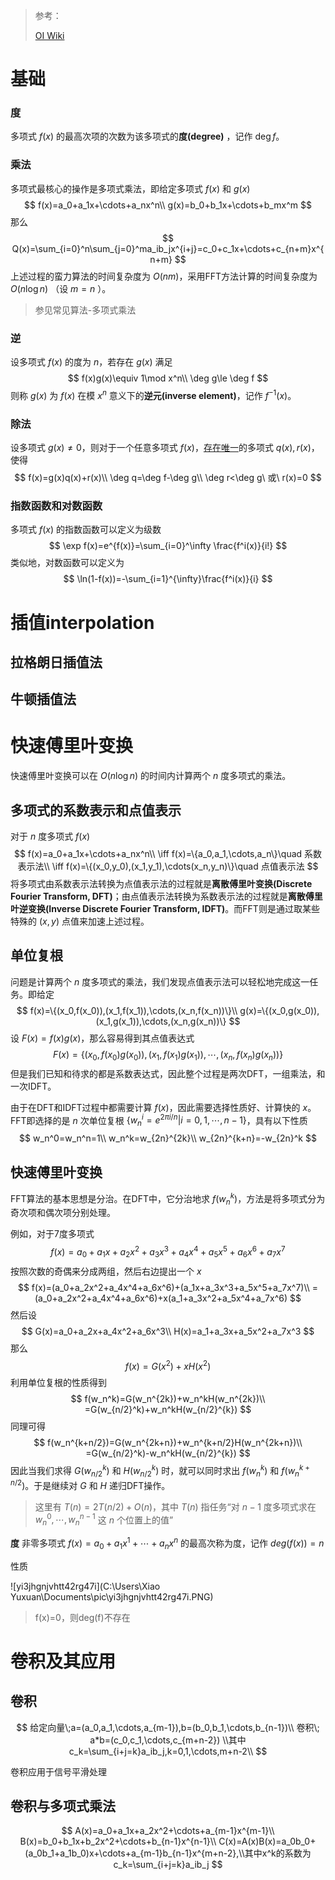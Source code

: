 > 参考：
>
> [OI Wiki](https://oi-wiki.org/math/)

# 基础

### 度

多项式 $f(x)$ 的最高次项的次数为该多项式的**度(degree)** ，记作 $\deg f$。

### 乘法

多项式最核心的操作是多项式乘法，即给定多项式 $f(x)$ 和 $g(x)$ 
$$
f(x)=a_0+a_1x+\cdots+a_nx^n\\
g(x)=b_0+b_1x+\cdots+b_mx^m
$$
那么
$$
Q(x)=\sum_{i=0}^n\sum_{j=0}^ma_ib_jx^{i+j}=c_0+c_1x+\cdots+c_{n+m}x^{n+m}
$$
上述过程的蛮力算法的时间复杂度为 $O(nm)$，采用FFT方法计算的时间复杂度为 $O(n\log n)$ （设 $m=n$ ）。

> 参见常见算法-多项式乘法

### 逆

设多项式 $f(x)$ 的度为 $n$，若存在 $g(x)$ 满足
$$
f(x)g(x)\equiv 1\mod x^n\\
\deg g\le \deg f
$$
则称 $g(x)$ 为 $f(x)$ 在模 $x^n$ 意义下的**逆元(inverse element)**，记作 $f^{-1}(x)$。

### 除法

设多项式 $g(x)\neq0$，则对于一个任意多项式 $f(x)$，<u>存在唯一</u>的多项式 $q(x),r(x)$，使得
$$
f(x)=g(x)q(x)+r(x)\\
\deg q=\deg f-\deg g\\
\deg r<\deg g\ 或\ r(x)=0
$$

### 指数函数和对数函数

多项式 $f(x)$ 的指数函数可以定义为级数
$$
\exp f(x)=e^{f(x)}=\sum_{i=0}^\infty \frac{f^i(x)}{i!}
$$
类似地，对数函数可以定义为
$$
\ln(1-f(x))=-\sum_{i=1}^{\infty}\frac{f^i(x)}{i}
$$

# 插值interpolation

## 拉格朗日插值法

## 牛顿插值法

# 快速傅里叶变换

快速傅里叶变换可以在 $O(n\log n)$ 的时间内计算两个 $n$ 度多项式的乘法。

## 多项式的系数表示和点值表示

对于 $n$ 度多项式 $f(x)$ 
$$
f(x)=a_0+a_1x+\cdots+a_nx^n\\
\iff f(x)=\{a_0,a_1,\cdots,a_n\}\quad 系数表示法\\
\iff f(x)=\{(x_0,y_0),(x_1,y_1),\cdots(x_n,y_n)\}\quad 点值表示法
$$
将多项式由系数表示法转换为点值表示法的过程就是**离散傅里叶变换(Discrete Fourier Transform, DFT)**；由点值表示法转换为系数表示法的过程就是**离散傅里叶逆变换(Inverse Discrete Fourier Transform, IDFT)**。而FFT则是通过取某些特殊的 $(x,y)$ 点值来加速上述过程。

## 单位复根

问题是计算两个 $n$ 度多项式的乘法，我们发现点值表示法可以轻松地完成这一任务。即给定
$$
f(x)=\{(x_0,f(x_0)),(x_1,f(x_1)),\cdots,(x_n,f(x_n))\}\\
g(x)=\{(x_0,g(x_0)),(x_1,g(x_1)),\cdots,(x_n,g(x_n))\}
$$
设 $F(x)=f(x)g(x)$，那么容易得到其点值表达式
$$
F(x)=\{(x_0,f(x_0)g(x_0)),(x_1,f(x_1)g(x_1)),\cdots,(x_n,f(x_n)g(x_n))\}
$$
但是我们已知和待求的都是系数表达式，因此整个过程是两次DFT，一组乘法，和一次IDFT。

由于在DFT和IDFT过程中都需要计算 $f(x)$，因此需要选择性质好、计算快的 $x$。FFT即选择的是 $n$ 次单位复根 $\{w_n^i=e^{2\pi i/n}|i=0,1,\cdots,n-1\}$，具有以下性质
$$
w_n^0=w_n^n=1\\
w_n^k=w_{2n}^{2k}\\
w_{2n}^{k+n}=-w_{2n}^k
$$

## 快速傅里叶变换

FFT算法的基本思想是分治。在DFT中，它分治地求 $f(w_n^k)$，方法是将多项式分为奇次项和偶次项分别处理。

例如，对于7度多项式
$$
f(x)=a_0+a_1x+a_2x^2+a_3x^3+a_4x^4+a_5x^5+a_6x^6+a_7x^7
$$
按照次数的奇偶来分成两组，然后右边提出一个 $x$ 
$$
f(x)=(a_0+a_2x^2+a_4x^4+a_6x^6)+(a_1x+a_3x^3+a_5x^5+a_7x^7)\\
=(a_0+a_2x^2+a_4x^4+a_6x^6)+x(a_1+a_3x^2+a_5x^4+a_7x^6)
$$
然后设
$$
G(x)=a_0+a_2x+a_4x^2+a_6x^3\\
H(x)=a_1+a_3x+a_5x^2+a_7x^3
$$
那么
$$
f(x)=G(x^2)+xH(x^2)
$$
利用单位复根的性质得到
$$
f(w_n^k)=G(w_n^{2k})+w_n^kH(w_n^{2k})\\
=G(w_{n/2}^k)+w_n^kH(w_{n/2}^{k})
$$
同理可得
$$
f(w_n^{k+n/2})=G(w_n^{2k+n})+w_n^{k+n/2}H(w_n^{2k+n})\\
=G(w_{n/2}^k)-w_n^kH(w_{n/2}^{k})
$$
因此当我们求得 $G(w_{n/2}^k)$ 和 $H(w_{n/2}^{k})$ 时，就可以同时求出 $f(w_n^k)$ 和 $f(w_n^{k+n/2})$。于是继续对 $G$ 和 $H$ 递归DFT操作。

> 这里有 $T(n)=2T(n/2)+O(n)$，其中 $T(n)$ 指任务“对 $n-1$ 度多项式求在 $w_n^0,\cdots,w_n^{n-1}$ 这 $n$ 个位置上的值”

**度** 非零多项式 $f(x)=a_0+a_1x^1+\cdots+a_nx^n$ 的最高次称为度，记作 $deg(f(x))=n$ 

性质

![yi3jhgnjvhtt42rg47i](C:\Users\Xiao Yuxuan\Documents\pic\yi3jhgnjvhtt42rg47i.PNG)

> f(x)=0，则deg(f)不存在

# 卷积及其应用

## 卷积

$$
给定向量\;a=(a_0,a_1,\cdots,a_{m-1}),b=(b_0,b_1,\cdots,b_{n-1})\\
卷积\; a*b=(c_0,c_1,\cdots,c_{m+n-2})
\\其中c_k=\sum_{i+j=k}a_ib_j,k=0,1,\cdots,m+n-2\\
$$

卷积应用于信号平滑处理

## 卷积与多项式乘法

$$
A(x)=a_0+a_1x+a_2x^2+\cdots+a_{m-1}x^{m-1}\\
B(x)=b_0+b_1x+b_2x^2+\cdots+b_{n-1}x^{n-1}\\
C(x)=A(x)B(x)=a_0b_0+(a_0b_1+a_1b_0)x+\cdots+a_{m-1}b_{n-1}x^{m+n-2},\\其中x^k的系数为c_k=\sum_{i+j=k}a_ib_j
$$

